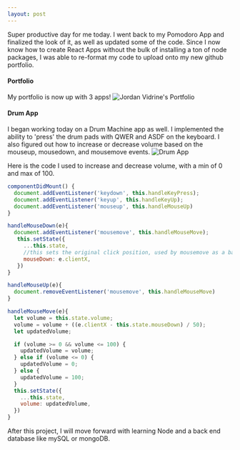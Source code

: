 ```yaml
---
layout: post
---
```

Super productive day for me today. I went back to my Pomodoro App and finalized the look of it, as well as updated some of the code. Since I now know how to create React Apps without the bulk of installing a ton of node packages, I was able to re-format my code to upload onto my new github portfolio.

#### Portfolio
My portfolio is now up with 3 apps!
![Jordan Vidrine's Portfolio](https://i.postimg.cc/KzYcqJYK/Screenshot-2019-06-12-Jordan-Vidrine-Web-Dev.png)

#### Drum App
I began working today on a Drum Machine app as well. I implemented the ability to 'press' the drum pads with QWER and ASDF on the keyboard. I also figured out how to increase or decrease volume based on the mouseup, mousedown, and mousemove events.
![Drum App](https://i.postimg.cc/520VM6VG/Screenshot-2019-06-12-Drum-Machine-App.png)

Here is the code I used to increase and decrease volume, with a min of 0 and max of 100.

```javascript
componentDidMount() {
  document.addEventListener('keydown', this.handleKeyPress);
  document.addEventListener('keyup', this.handleKeyUp);
  document.addEventListener('mouseup', this.handleMouseUp)
}

handleMouseDown(e){
  document.addEventListener('mousemove', this.handleMouseMove);
   this.setState({
     ...this.state,
     //this sets the original click position, used by mousemove as a base to increase or decrease volume by
     mouseDown: e.clientX,
   })
}

handleMouseUp(e){
  document.removeEventListener('mousemove', this.handleMouseMove)
}

handleMouseMove(e){
  let volume = this.state.volume;
  volume = volume + ((e.clientX - this.state.mouseDown) / 50);
  let updatedVolume;

  if (volume >= 0 && volume <= 100) {
    updatedVolume = volume;
  } else if (volume <= 0) {
    updatedVolume = 0;
  } else {
    updatedVolume = 100;
  }
  this.setState({
    ...this.state,
    volume: updatedVolume,
  })
}
```

After this project, I will move forward with learning Node and a back end database like mySQL or mongoDB.
